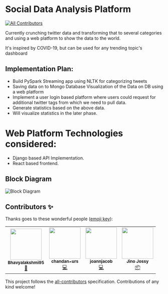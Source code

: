 # Social Data Analysis Platform
<!-- ALL-CONTRIBUTORS-BADGE:START - Do not remove or modify this section -->
[![All Contributors](https://img.shields.io/badge/all_contributors-1-orange.svg?style=flat-square)](#contributors-)
<!-- ALL-CONTRIBUTORS-BADGE:END -->
Currently crunching twitter data and transforming that to several categories and using a web platform to show the data to the world. 

It's inspired by COVID-19, but can be used for any trending topic's dashboard


## Implementation Plan:

* Build PySpark Streaming app using NLTK for categorizing tweets
* Saving data on to Mongo Database
Visualization of the Data on DB using a web platform
* Implement a user login based platform where users could request for additional twitter tags from which we need to pull data.
* Generate statistics based on the above data.
* Will visualize statistics in the later phase.

# Web Platform Technologies considered:
* Django based API Implementation.
* React based frontend.

## Block Diagram

![Block Diagram](backend/api/static/images/blockdiagram.jpg)

## Contributors ✨

Thanks goes to these wonderful people ([emoji key](https://allcontributors.org/docs/en/emoji-key)):

<!-- ALL-CONTRIBUTORS-LIST:START - Do not remove or modify this section -->
<!-- prettier-ignore-start -->
<!-- markdownlint-disable -->
<table>
  <tr>
    <td align="center"><a href="https://github.com/Bhavyalakshmi95"><img src="https://avatars1.githubusercontent.com/u/62279569?v=4" width="100px;" alt=""/><br /><sub><b>Bhavyalakshmi95</b></sub></a><br /><a href="#design-Bhavyalakshmi95" title="Design">🎨</a></td>
    <td align="center"><a href="https://github.com/chandan-urs"><img src="https://avatars3.githubusercontent.com/u/43086966?v=4" width="100px;" alt=""/><br /><sub><b>chandan-urs</b></sub></a><br /><a href="https://github.com/qburst/dashboard-for-socialmedia-trend/commits?author=chandan-urs" title="Code">💻</a></td>
    <td align="center"><a href="https://github.com/joannjacob"><img src="https://avatars3.githubusercontent.com/u/38246378?v=4" width="100px;" alt=""/><br /><sub><b>joannjacob</b></sub></a><br /><a href="https://github.com/qburst/dashboard-for-socialmedia-trend/commits?author=joannjacob" title="Code">💻</a></td>
    <td align="center"><a href="https://jino.work"><img src="https://avatars1.githubusercontent.com/u/13327976?v=4" width="100px;" alt=""/><br /><sub><b>Jino Jossy</b></sub></a><br /><a href="#platform-jinojossy93" title="Packaging/porting to new platform">📦</a></td>
  </tr>
</table>

<!-- markdownlint-enable -->
<!-- prettier-ignore-end -->
<!-- ALL-CONTRIBUTORS-LIST:END -->

This project follows the [all-contributors](https://github.com/all-contributors/all-contributors) specification. Contributions of any kind welcome!